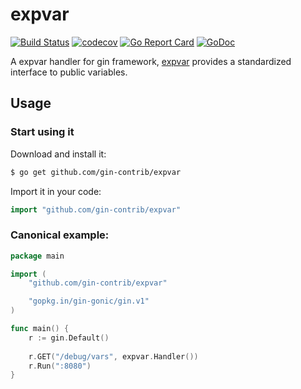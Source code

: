 # expvar

[![Build Status](https://travis-ci.org/gin-contrib/expvar.svg)](https://travis-ci.org/gin-contrib/expvar)
[![codecov](https://codecov.io/gh/gin-contrib/expvar/branch/master/graph/badge.svg)](https://codecov.io/gh/gin-contrib/expvar)
[![Go Report Card](https://goreportcard.com/badge/github.com/gin-contrib/expvar)](https://goreportcard.com/report/github.com/gin-contrib/expvar)
[![GoDoc](https://godoc.org/github.com/gin-contrib/expvar?status.svg)](https://godoc.org/github.com/gin-contrib/expvar)

A expvar handler for gin framework, [expvar](https://golang.org/pkg/expvar/) provides a standardized interface to public variables.

## Usage

### Start using it

Download and install it:

```sh
$ go get github.com/gin-contrib/expvar
```

Import it in your code:

```go
import "github.com/gin-contrib/expvar"
```

### Canonical example:

```go
package main

import (
	"github.com/gin-contrib/expvar"

	"gopkg.in/gin-gonic/gin.v1"
)

func main() {
	r := gin.Default()
	
	r.GET("/debug/vars", expvar.Handler())
	r.Run(":8080")
}
```
